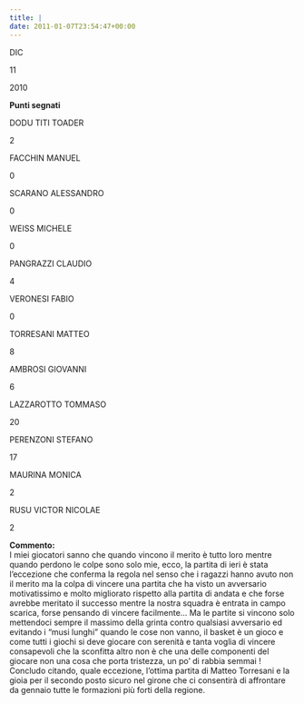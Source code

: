 ```yaml
---
title: |
date: 2011-01-07T23:54:47+00:00
---
```

DIC

11

2010

**Punti segnati**

DODU TITI TOADER

2

FACCHIN MANUEL

0

SCARANO ALESSANDRO

0

WEISS MICHELE

0

PANGRAZZI CLAUDIO

4

VERONESI FABIO

0

TORRESANI MATTEO

8

AMBROSI GIOVANNI

6

LAZZAROTTO TOMMASO

20

PERENZONI STEFANO

17

MAURINA MONICA

2

RUSU VICTOR NICOLAE

2

**Commento:**  
I miei giocatori sanno che quando vincono il merito è tutto loro mentre quando perdono le colpe sono solo mie, ecco, la partita di ieri è stata l’eccezione che conferma la regola nel senso che i ragazzi hanno avuto non il merito ma la colpa di vincere una partita che ha visto un avversario motivatissimo e molto migliorato rispetto alla partita di andata e che forse avrebbe meritato il successo mentre la nostra squadra è entrata in campo scarica, forse pensando di vincere facilmente… Ma le partite si vincono solo mettendoci sempre il massimo della grinta contro qualsiasi avversario ed evitando i “musi lunghi” quando le cose non vanno, il basket è un gioco e come tutti i giochi si deve giocare con serenità e tanta voglia di vincere consapevoli che la sconfitta altro non è che una delle componenti del giocare non una cosa che porta tristezza, un po’ di rabbia semmai ! Concludo citando, quale eccezione, l’ottima partita di Matteo Torresani e la gioia per il secondo posto sicuro nel girone che ci consentirà di affrontare da gennaio tutte le formazioni più forti della regione.

